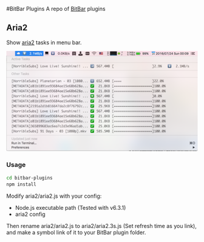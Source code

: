 #BitBar Plugins
A repo of [BitBar](https://github.com/matryer/bitbar) plugins

## Aria2
Show [aria2](https://github.com/aria2/aria2) tasks in menu bar.

![Screenshot](aria2/screenshot.png)

### Usage
```bash
cd bitbar-plugins
npm install
```

Modify aria2/aria2.js with your config:
- Node.js executable path (Tested with v6.3.1)
- aria2 config

Then rename aria2/aria2.js to aria2/aria2.3s.js (Set refresh time as you link),
and make a symbol link of it to your BitBar plugin folder.
